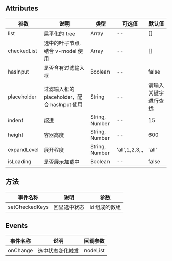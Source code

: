 ## Attributes

| 参数        | 说明                                         | 类型           | 可选值         | 默认值               |
| ----------- | -------------------------------------------- | -------------- | -------------- | -------------------- |
| list        | 扁平化的 tree                                | Array          | --             | []                   |
| checkedList | 选中的叶子节点, 结合 v-model 使用            | Array          | --             | []                   |
| hasInput    | 是否含有过滤输入框                           | Boolean        | --             | false                |
| placeholder | 过滤输入框的 placeholder，配合 hasInput 使用 | String         | --             | 请输入关键字进行查找 |
| indent      | 缩进                                         | String, Number | --             | 15                   |
| height      | 容器高度                                     | String, Number | --             | 600                  |
| expandLevel | 展开程度                                     | String, Number | 'all',1,2,3,,, | 'all'                |
| isLoading   | 是否展示加载中                               | Boolean        | --             | false                |

## 方法

| 事件名称       | 说明         | 参数          |
| -------------- | ------------ | ------------- |
| setCheckedKeys | 回显选中状态 | id 组成的数组 |

## Events

| 事件名称 | 说明             | 回调参数 |
| -------- | ---------------- | -------- |
| onChange | 选中状态变化触发 | nodeList |
